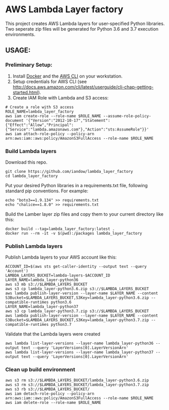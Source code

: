 # AWS Lambda Layer factory

This project creates AWS Lambda layers for user-specified Python libraries. Two seperate zip files will be generated for Python 3.6 and 3.7 execution environments.

## USAGE:

### Preliminary Setup: 
1. Install [Docker](https://docs.docker.com/) and the [AWS CLI](https://aws.amazon.com/cli/) on your workstation.
2. Setup credentials for AWS CLI (see http://docs.aws.amazon.com/cli/latest/userguide/cli-chap-getting-started.html).
3. Create IAM Role with Lambda and S3 access:
```
# Create a role with S3 access
ROLE_NAME=lambda_layer_factory
aws iam create-role --role-name $ROLE_NAME --assume-role-policy-document '{"Version":"2012-10-17","Statement":{"Effect":"Allow","Principal":{"Service":"lambda.amazonaws.com"},"Action":"sts:AssumeRole"}}'
aws iam attach-role-policy --policy-arn arn:aws:iam::aws:policy/AmazonS3FullAccess --role-name $ROLE_NAME
```

### Build Lambda layers
Download this repo.
```
git clone https://github.com/iandow/lambda_layer_factory
cd lambda_layer_factory
```

Put your desired Python libraries in a requirements.txt file, following standard pip conventions. For example:
```
echo "boto3==1.9.134" >> requirements.txt
echo "chalice==1.8.0" >> requirements.txt
```

Build the Lamber layer zip files and copy them to your current directory like this:
```
docker build --tag=lambda_layer_factory:latest .
docker run --rm -it -v $(pwd):/packages lambda_layer_factory
```

### Publish Lambda layers
Publish Lambda layers to your AWS account like this:
```
ACCOUNT_ID=$(aws sts get-caller-identity --output text --query 'Account')
LAMBDA_LAYERS_BUCKET=lambda-layers-$ACCOUNT_ID
LAYER_NAME=lambda_layer-python36
aws s3 mb s3://$LAMBDA_LAYERS_BUCKET
aws s3 cp lambda_layer-python3.6.zip s3://$LAMBDA_LAYERS_BUCKET
aws lambda publish-layer-version --layer-name $LAYER_NAME --content S3Bucket=$LAMBDA_LAYERS_BUCKET,S3Key=lambda_layer-python3.6.zip --compatible-runtimes python3.6
LAYER_NAME=lambda_layer-python37
aws s3 cp lambda_layer-python3.7.zip s3://$LAMBDA_LAYERS_BUCKET
aws lambda publish-layer-version --layer-name $LAYER_NAME --content S3Bucket=$LAMBDA_LAYERS_BUCKET,S3Key=lambda_layer-python3.7.zip --compatible-runtimes python3.7
```

Validate that the Lambda layers were created
```
aws lambda list-layer-versions --layer-name lambda_layer-python36 --output text --query 'LayerVersions[0].LayerVersionArn'
aws lambda list-layer-versions --layer-name lambda_layer-python37 --output text --query 'LayerVersions[0].LayerVersionArn'
```
### Clean up build environment
```
aws s3 rm s3://$LAMBDA_LAYERS_BUCKET/lambda_layer-python3.6.zip
aws s3 rm s3://$LAMBDA_LAYERS_BUCKET/lambda_layer-python3.7.zip
aws s3 rb s3://$LAMBDA_LAYERS_BUCKET/
aws iam detach-role-policy --policy-arn arn:aws:iam::aws:policy/AmazonS3FullAccess --role-name $ROLE_NAME
aws iam delete-role --role-name $ROLE_NAME
```
